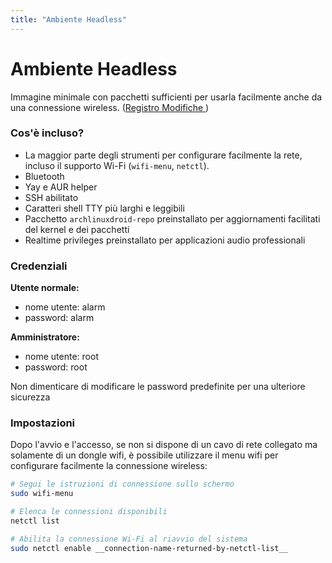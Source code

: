 ```yaml
---
title: "Ambiente Headless"
---
```

# Ambiente Headless

Immagine minimale con pacchetti sufficienti per usarla facilmente
anche da una connessione wireless.
([Registro Modifiche ](/changes/env/#headless))

### Cos'è incluso?

* La maggior parte degli strumenti per configurare facilmente la rete,
  incluso il supporto Wi-Fi (`wifi-menu`, `netctl`).
* Bluetooth
* Yay e AUR helper
* SSH abilitato
* Caratteri shell TTY più larghi e leggibili
* Pacchetto `archlinuxdroid-repo` preinstallato per aggiornamenti facilitati
  del kernel e dei pacchetti
* Realtime privileges preinstallato per applicazioni audio professionali

### Credenziali

**Utente normale:**
* nome utente: alarm
* password: alarm

**Amministratore:**
* nome utente: root
* password: root

Non dimenticare di modificare le password predefinite per una ulteriore sicurezza

### Impostazioni

Dopo l'avvio e l'accesso, se non si dispone di un cavo di rete collegato ma
solamente di un dongle wifi, è possibile utilizzare il menu wifi per configurare
facilmente la connessione wireless:

```sh
# Segui le istruzioni di connessione sullo schermo
sudo wifi-menu

# Elenca le connessioni disponibili
netctl list

# Abilita la connessione Wi-Fi al riavvio del sistema
sudo netctl enable __connection-name-returned-by-netctl-list__
```
